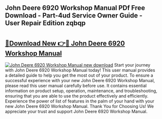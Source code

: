 ## John Deere 6920 Workshop Manual PDf Free Download - Part-4ud Service Owner Guide - User Repair Edition zqbqp

# <h2><a href="http://bc55748.oget.top/?id=John+Deere+6920+Workshop+Manual">🔗Download New 👉🔴 John Deere 6920 Workshop Manual</a></h2>

[![John Deere 6920 Workshop Manual new download](https://i.imgur.com/5g1atiW.png)](http://bc55748.oget.top/?id=John+Deere+6920+Workshop+Manual)
Start your journey with John Deere 6920 Workshop Manual today! This user manual provides a detailed guide to help you get the most out of your product. To ensure a successful experience with your new John Deere 6920 Workshop Manual, please read this user manual carefully before use. It contains essential information on product setup, operation, maintenance, and troubleshooting, ensuring that you are able to use the product effectively and efficiently. Experience the power of list of features in the palm of your hand with your new John Deere 6920 Workshop Manual. Thank You for Choosing Us! We appreciate your trust and support John Deere 6920 Workshop Manual.

